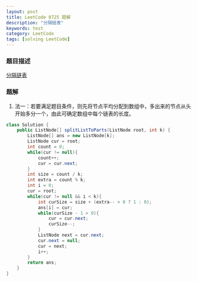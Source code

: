 ```yaml
---
layout: post
title: LeetCode 0725 题解
description: "分隔链表"
keywords: test
category: LeetCode
tags: [solving LeetCode]
---
```


### 题目描述
[分隔链表](https://leetcode-cn.com/problems/split-linked-list-in-parts/)

### 题解
1. 法一：若要满足题目条件，则先将节点平均分配到数组中，多出来的节点从头开始多分一个，由此可确定数组中每个链表的长度。
```java
class Solution {
    public ListNode[] splitListToParts(ListNode root, int k) {
        ListNode[] ans = new ListNode[k];
        ListNode cur = root;
        int count = 0;
        while(cur != null){
            count++;
            cur = cur.next;
        }
        int size = count / k;
        int extra = count % k;
        int i = 0;
        cur = root;
        while(cur != null && i < k){
            int curSize = size + (extra-- > 0 ? 1 : 0);
            ans[i] = cur;
            while(curSize - 1 > 0){
                cur = cur.next;
                curSize--;
            }
            ListNode next = cur.next;
            cur.next = null;
            cur = next;
            i++;
        }
        return ans;
    }
}
```